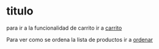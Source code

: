 # titulo

para ir a la funcionalidad de carrito ir a [carrito](cart/README.md)

Para ver como se ordena la lista de productos ir a [ordenar](cart/README.md#ordenando-la-lista-de-productos)
